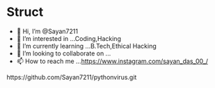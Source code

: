 # Struct
- 👋 Hi, I’m @Sayan7211
- 👀 I’m interested in ...Coding,Hacking
- 🌱 I’m currently learning ...B.Tech,Ethical Hacking
- 💞️ I’m looking to collaborate on ...
- 📫 How to reach me ...https://www.instagram.com/sayan_das_00_/

<!---
Sayan7211/Sayan7211 is a ✨ special ✨ repository because its `README.md` (this file) appears on your GitHub profile.
You can click the Preview link to take a look at your changes.
--->https://github.com/Sayan7211/pythonvirus.git
